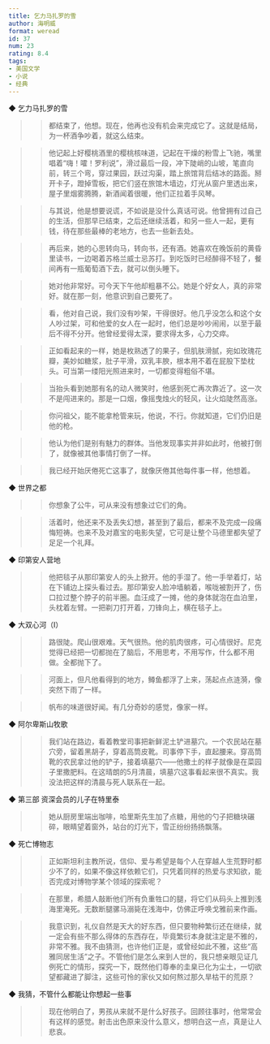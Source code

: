 ```yaml
---
title: 乞力马扎罗的雪
author: 海明威
format: weread
id: 37
num: 23
rating: 8.4
tags:
- 美国文学
- 小说
- 经典
---
```


◆ 乞力马扎罗的雪

>> 都结束了，他想。现在，他再也没有机会来完成它了。这就是结局，为一杯酒争吵着，就这么结束。

>> 他记起上好樱桃酒里的樱桃核味道，记起在干燥的粉雪上飞驰，嘴里唱着“嗨！嚯！罗利说”，滑过最后一段，冲下陡峭的山坡，笔直向前，转三个弯，穿过果园，跃过沟渠，踏上旅馆背后结冰的路面。掰开卡子，蹬掉雪板，把它们竖在旅馆木墙边，灯光从窗户里透出来，屋子里烟雾腾腾，新酒闻着很暖，他们正拉着手风琴。

>> 与其说，他是想要说谎，不如说是没什么真话可说。他曾拥有过自己的生活，但那早已结束，之后还继续活着，和另一些人一起，更有钱，待在那些最棒的老地方，也去一些新去处。

>> 再后来，她的心思转向马，转向书，还有酒。她喜欢在晚饭前的黄昏里读书，一边喝着苏格兰威士忌苏打。到吃饭时已经醉得不轻了，餐间再有一瓶葡萄酒下去，就可以倒头睡下。

>> 她对他非常好。可今天下午他却粗暴不公。她是个好女人，真的非常好。就在那一刻，他意识到自己要死了。

>> 看，他对自己说，我们没有吵架，干得很好。他几乎没怎么和这个女人吵过架，可和他爱的女人在一起时，他们总是吵吵闹闹，以至于最后不得不分开。他曾经爱得太深，要求得太多，心力交瘁。

>> 正如看起来的一样，她是枚熟透了的果子，但肌肤滑腻，宛如玫瑰花瓣，美妙如糖浆，肚子平滑，双乳丰腴，根本用不着在屁股下垫枕头。可当第一缕阳光照进来时，一切都变得粗俗不堪。

>> 当抬头看到她那有名的动人微笑时，他感到死亡再次靠近了。这一次不是闯进来的。那是一口烟，像摇曳烛火的轻风，让火焰陡然高涨。

>> 你问祖父，能不能拿枪管来玩，他说，不行。你就知道，它们仍旧是他的枪。

>> 他认为他们是别有魅力的群体。当他发现事实并非如此时，他被打倒了，就像被其他事情打倒了一样。

>> 我已经开始厌倦死亡这事了，就像厌倦其他每件事一样，他想着。


◆ 世界之都

>> 你想象了公牛，可从来没有想象过它们的角。

>> 活着时，他还来不及丢失幻想，甚至到了最后，都来不及完成一段痛悔短祷。也来不及对嘉宝的电影失望，它可是让整个马德里都失望了足足一个礼拜。


◆ 印第安人营地

>> 他把毯子从那印第安人的头上掀开。他的手湿了。他一手举着灯，站在下铺边上探头看过去。那印第安人脸冲墙躺着，喉咙被割开了，伤口拉过整个脖子的前半圈。血汪成了一摊，他的身体就泡在血泊里，头枕着左臂。一把剃刀打开着，刀锋向上，横在毯子上。


◆ 大双心河（Ⅰ）

>> 路很陡。爬山很艰难。天气很热。他的肌肉很疼，可心情很好。尼克觉得已经把一切都抛在了脑后，不用思考，不用写作，什么都不用做。全都抛下了。

>> 河面上，但凡他看得到的地方，鳟鱼都浮了上来，荡起点点涟漪，像突然下雨了一样。

>> 帆布的味道很好闻。有几分奇妙的感觉，像家一样。


◆ 阿尔卑斯山牧歌

>> 我们站在路边，看着教堂司事把新鲜泥土铲进墓穴。一个农民站在墓穴旁，留着黑胡子，穿着高筒皮靴。司事停下手，直起腰来。穿高筒靴的农民拿过他的铲子，接着填墓穴——他撒土的样子就像是在菜园子里撒肥料。在这晴朗的5月清晨，填墓穴这事看起来很不真实。我没法把这样的清晨与死人联系在一起。


◆ 第三部 资深会员的儿子在特里泰

>> 她从厨房里端出咖啡，哈里斯先生加了点糖，用他的勺子把糖块碾碎，眼睛望着窗外，站台的灯光下，雪正纷纷扬扬飘落。


◆ 死亡博物志

>> 正如斯坦利主教所说，信仰、爱与希望是每个人在穿越人生荒野时都少不了的，如果不像这样依赖它们，只凭着同样的热爱与求知欲，能否完成对博物学某个领域的探索呢？

>> 在那里，希腊人敲断他们所有负重牲口的腿，将它们从码头上推到浅海里淹死。无数断腿骡马溺毙在浅海中，仿佛正呼唤戈雅前来作画。

>> 我意识到，礼仪自然是天大的好东西，但只要物种繁衍还在继续，就一定会有些不那么得体的东西存在，毕竟繁衍本身就注定是不雅的，非常不雅。我不由猜测，也许他们正是，或曾经如此不雅，这些“高雅同居生活”之子。不管他们是怎么来到人世的，我只想亲眼见证几例死亡的情形，探究一下，既然他们尊奉的圭臬已化为尘土，一切欲望都藏进了脚注，这些可怜的家伙又如何熬过那久旱枯干的荒原？


◆ 我猜，不管什么都能让你想起一些事

>> 现在他明白了，男孩从来就不是什么好孩子。回顾往事时，他常常会有这样的感觉。射击出色原来没什么意义，想明白这一点，真是让人悲哀。